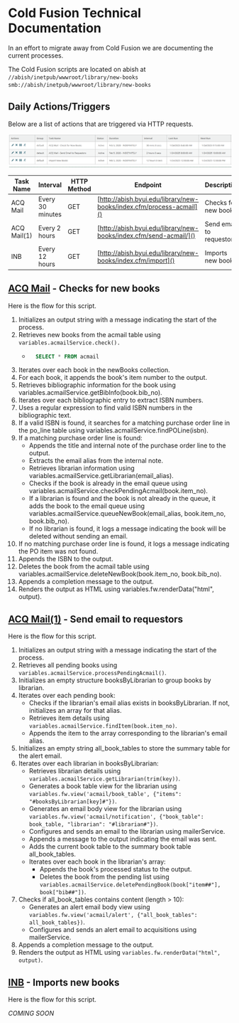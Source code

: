 # Cold Fusion Technical Documentation

In an effort to migrate away from Cold Fusion we are documenting the current processes.

The Cold Fusion scripts are located on abish at `//abish/inetpub/wwwroot/library/new-books` `smb://abish/inetpub/wwwroot/library/new-books`

<h2 id="actions">Daily Actions/Triggers</h2>

Below are a list of actions that are triggered via HTTP requests.

![Actions list image](./images/actions-list.png)

| Task Name   | Interval         | HTTP Method | Endpoint                                                             | Description              |
| ----------- | ---------------- | ----------- | -------------------------------------------------------------------- | ------------------------ |
| ACQ Mail    | Every 30 minutes | GET         | [http://abish.byui.edu/library/new-books/index.cfm/process-acmail]() | Checks for new books     |
| ACQ Mail(1) | Every 2 hours    | GET         | [http://abish.byui.edu/library/new-books/index.cfm/send-acmail/]()   | Send email to requestors |
| INB         | Every 12 hours   | GET         | [http://abish.byui.edu/library/new-books/index.cfm/import]()         | Imports new books        |

## [ACQ Mail](#actions) - Checks for new books

Here is the flow for this script.

1. Initializes an output string with a message indicating the start of the process.
2. Retrieves new books from the acmail table using `variables.acmailService.check().`
    - ```sql
        SELECT * FROM acmail
      ```
3. Iterates over each book in the newBooks collection.
4. For each book, it appends the book's item number to the output.
5. Retrieves bibliographic information for the book using variables.acmailService.getBibInfo(book.bib_no).
6. Iterates over each bibliographic entry to extract ISBN numbers.
7. Uses a regular expression to find valid ISBN numbers in the bibliographic text.
8. If a valid ISBN is found, it searches for a matching purchase order line in the po_line table using variables.acmailService.findPOLine(isbn).
9. If a matching purchase order line is found:
    - Appends the title and internal note of the purchase order line to the output.
    - Extracts the email alias from the internal note.
    - Retrieves librarian information using variables.acmailService.getLibrarian(email_alias).
    - Checks if the book is already in the email queue using variables.acmailService.checkPendingAcmail(book.item_no).
    - If a librarian is found and the book is not already in the queue, it adds the book to the email queue using variables.acmailService.queueNewBook(email_alias, book.item_no, book.bib_no).
    - If no librarian is found, it logs a message indicating the book will be deleted without sending an email.
10. If no matching purchase order line is found, it logs a message indicating the PO item was not found.
11. Appends the ISBN to the output.
12. Deletes the book from the acmail table using variables.acmailService.deleteNewBook(book.item_no, book.bib_no).
13. Appends a completion message to the output.
14. Renders the output as HTML using variables.fw.renderData("html", output).

## [ACQ Mail(1)](#actions) - Send email to requestors

Here is the flow for this script.

1. Initializes an output string with a message indicating the start of the process.
2. Retrieves all pending books using `variables.acmailService.processPendingAcmail()`.
3. Initializes an empty structure booksByLibrarian to group books by librarian.
4. Iterates over each pending book:
    - Checks if the librarian's email alias exists in booksByLibrarian. If not, initializes an array for that alias.
    - Retrieves item details using `variables.acmailService.findItem(book.item_no)`.
    - Appends the item to the array corresponding to the librarian's email alias.
5. Initializes an empty string all_book_tables to store the summary table for the alert email.
6. Iterates over each librarian in booksByLibrarian:
    - Retrieves librarian details using `variables.acmailService.getLibrarian(trim(key))`.
    - Generates a book table view for the librarian using `variables.fw.view('acmail/book_table', {"items": "#booksByLibrarian[key]#"})`.
    - Generates an email body view for the librarian using `variables.fw.view('acmail/notification', {"book_table": book_table, "librarian": "#librarian#"})`.
    - Configures and sends an email to the librarian using mailerService.
    - Appends a message to the output indicating the email was sent.
    - Adds the current book table to the summary book table all_book_tables.
    - Iterates over each book in the librarian's array:
        - Appends the book's processed status to the output.
        - Deletes the book from the pending list using `variables.acmailService.deletePendingBook(book["item##"], book["bib##"])`.
7. Checks if all_book_tables contains content (length > 10):
    - Generates an alert email body view using `variables.fw.view('acmail/alert', {"all_book_tables": all_book_tables})`.
    - Configures and sends an alert email to acquisitions using mailerService.
8. Appends a completion message to the output.
9. Renders the output as HTML using `variables.fw.renderData("html", output)`.

## [INB](#actions) - Imports new books

Here is the flow for this script.

_COMING SOON_
